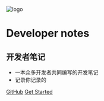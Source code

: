 ![logo](https://blog.ifuture.pro/assets/img/qrcode_for_mpwechat.jpg)
# Developer notes
## 开发者笔记

* 一本众多开发者共同编写的开发笔记
* 记录你记录的

[GitHub](https://github.com/ifuture-pro/developer-notes)
[Get Started](README.md)